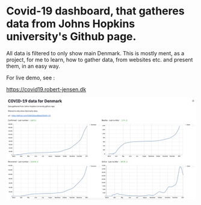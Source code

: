 # Covid-19 dashboard, that gatheres data from Johns Hopkins university's Github page.

All data is filtered to only show main Denmark. 
This is mostly ment, as a project, for me to learn, how to gather data, from websites etc. and present them, in an easy way. 

For live demo, see :

https://covid19.robert-jensen.dk

![Screenshot](image.png)